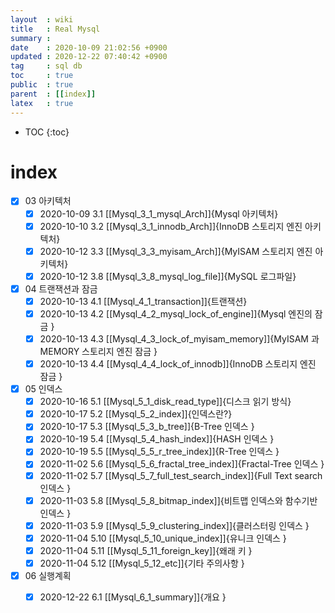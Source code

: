 ```yaml
---
layout  : wiki
title   : Real Mysql
summary : 
date    : 2020-10-09 21:02:56 +0900
updated : 2020-12-22 07:40:42 +0900
tag     : sql db 
toc     : true
public  : true
parent  : [[index]]
latex   : true
---
```

* TOC
{:toc}

# index
* [X] 03 아키텍처  
    * [X] 2020-10-09  3.1 [[Mysql_3_1_mysql_Arch]]{Mysql 아키텍처}
    * [X] 2020-10-10  3.2 [[Mysql_3_1_innodb_Arch]]{InnoDB 스토리지 엔진 아키텍처}
    * [X] 2020-10-12  3.3 [[Mysql_3_3_myisam_Arch]]{MyISAM 스토리지 엔진 아키텍처}
    * [X] 2020-10-12  3.8 [[Mysql_3_8_mysql_log_file]]{MySQL 로그파일}
* [X] 04 트랜잭션과 잠금  
    * [X] 2020-10-13  4.1 [[Mysql_4_1_transaction]]{트랜잭션}
    * [X] 2020-10-13  4.2 [[Mysql_4_2_mysql_lock_of_engine]]{Mysql 엔진의 잠금 }
    * [X] 2020-10-13  4.3 [[Mysql_4_3_lock_of_myisam_memory]]{MyISAM 과 MEMORY 스토리지 엔진 잠금 }
    * [X] 2020-10-13  4.4 [[Mysql_4_4_lock_of_innodb]]{InnoDB 스토리지 엔진 잠금 }
* [X] 05 인덱스
    * [X] 2020-10-16  5.1 [[Mysql_5_1_disk_read_type]]{디스크 읽기 방식}
    * [X] 2020-10-17  5.2 [[Mysql_5_2_index]]{인덱스란?}
    * [X] 2020-10-17  5.3 [[Mysql_5_3_b_tree]]{B-Tree 인덱스 }
    * [X] 2020-10-19  5.4 [[Mysql_5_4_hash_index]]{HASH 인덱스 }
    * [X] 2020-10-19  5.5 [[Mysql_5_5_r_tree_index]]{R-Tree 인덱스 }
    * [X] 2020-11-02  5.6 [[Mysql_5_6_fractal_tree_index]]{Fractal-Tree 인덱스 }
    * [X] 2020-11-02  5.7 [[Mysql_5_7_full_test_search_index]]{Full Text search 인덱스 }
    * [X] 2020-11-03  5.8 [[Mysql_5_8_bitmap_index]]{비트맵 인덱스와 함수기반 인덱스 }
    * [X] 2020-11-03  5.9 [[Mysql_5_9_clustering_index]]{클러스터링 인덱스 }
    * [X] 2020-11-04  5.10 [[Mysql_5_10_unique_index]]{유니크 인덱스 }
    * [X] 2020-11-04  5.11 [[Mysql_5_11_foreign_key]]{왜래 키 }
    * [X] 2020-11-04  5.12 [[Mysql_5_12_etc]]{기타 주의사항 }
* [X] 06 실행계획
    * [X] 2020-12-22  6.1 [[Mysql_6_1_summary]]{개요 }


